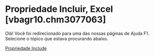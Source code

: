 
# Propriedade Incluir, Excel [vbagr10.chm3077063]

Olá! Você foi redirecionado para uma das nossas páginas de Ajuda F1. Selecione o tópico que estava procurando abaixo.

[Propriedade Include](http://msdn.microsoft.com/library/ed92c49d-88fc-7f44-15cf-0641032157b2%28Office.15%29.aspx)
